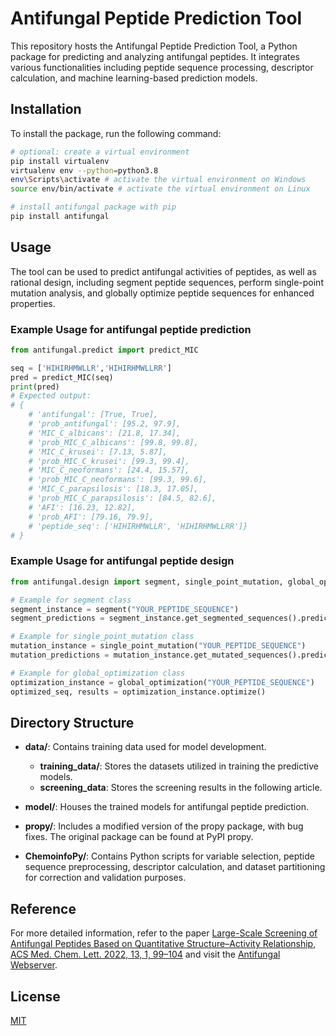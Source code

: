 # Antifungal Peptide Prediction Tool

This repository hosts the Antifungal Peptide Prediction Tool, a Python package for predicting and analyzing antifungal peptides. It integrates various functionalities including peptide sequence processing, descriptor calculation, and machine learning-based prediction models.

## Installation

To install the package, run the following command:

```bash
# optional: create a virtual environment
pip install virtualenv
virtualenv env --python=python3.8
env\Scripts\activate # activate the virtual environment on Windows
source env/bin/activate # activate the virtual environment on Linux

# install antifungal package with pip
pip install antifungal
```


## Usage
The tool can be used to predict antifungal activities of peptides, as well as rational design, including segment peptide sequences, perform single-point mutation analysis, and globally optimize peptide sequences for enhanced properties.

### Example Usage for antifungal peptide prediction
```python
from antifungal.predict import predict_MIC

seq = ['HIHIRHMWLLR','HIHIRHMWLLRR']
pred = predict_MIC(seq)
print(pred)
# Expected output: 
# {
    # 'antifungal': [True, True],
    # 'prob_antifungal': [95.2, 97.9],
    # 'MIC_C_albicans': [21.8, 17.34],
    # 'prob_MIC_C_albicans': [99.8, 99.8],
    # 'MIC_C_krusei': [7.13, 5.87],
    # 'prob_MIC_C_krusei': [99.3, 99.4],
    # 'MIC_C_neoformans': [24.4, 15.57],
    # 'prob_MIC_C_neoformans': [99.3, 99.6],
    # 'MIC_C_parapsilosis': [18.3, 17.05],
    # 'prob_MIC_C_parapsilosis': [84.5, 82.6],
    # 'AFI': [16.23, 12.82],
    # 'prob_AFI': [79.16, 79.9],
    # 'peptide_seq': ['HIHIRHMWLLR', 'HIHIRHMWLLRR']}
# }
```


### Example Usage for antifungal peptide design
```python
from antifungal.design import segment, single_point_mutation, global_optimization

# Example for segment class
segment_instance = segment("YOUR_PEPTIDE_SEQUENCE")
segment_predictions = segment_instance.get_segmented_sequences().predict()

# Example for single_point_mutation class
mutation_instance = single_point_mutation("YOUR_PEPTIDE_SEQUENCE")
mutation_predictions = mutation_instance.get_mutated_sequences().predict()

# Example for global_optimization class
optimization_instance = global_optimization("YOUR_PEPTIDE_SEQUENCE")
optimized_seq, results = optimization_instance.optimize()
```

## Directory Structure
- **data/**: Contains training data used for model development.
  - **training_data/**: Stores the datasets utilized in training the predictive models.
  - **screening_data**: Stores the screening results in the following article.

- **model/**: Houses the trained models for antifungal peptide prediction.

- **propy/**: Includes a modified version of the propy package, with bug fixes. The original package can be found at PyPI propy.

- **ChemoinfoPy/**: Contains Python scripts for variable selection, peptide sequence preprocessing, descriptor calculation, and dataset partitioning for correction and validation purposes.


## Reference
For more detailed information, refer to the paper [Large-Scale Screening of Antifungal Peptides Based on Quantitative Structure–Activity Relationship, ACS Med. Chem. Lett. 2022, 13, 1, 99–104](https://pubs.acs.org/doi/10.1021/acsmedchemlett.1c00556) and visit the [Antifungal Webserver](https://www.chemoinfolab.com/antifungal).

## License
[MIT](https://choosealicense.com/licenses/mit/)